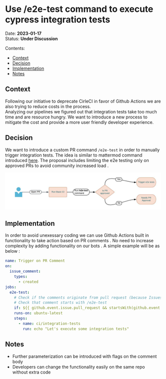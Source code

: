 # Use /e2e-test command to execute cypress integration tests

Date: **2023-01-17**  
Status: **Under Discussion**

Contents:

- [Context](#context)
- [Decision](#decision)
- [Implementation](#implementation)
- [Notes](#notes)

## Context

Following our initiative to deprecate CirleCI in favor of Github Actions we are also trying to reduce costs in the process.  
Analyzing our pipelines we figured out that integration tests take too much time and are resource hungry. We want to introduce a new process to mitigate the cost and provide a more user friendly developer experience. 


## Decision

We want to introduce a custom PR command `/e2e-test` in order to manually trigger integration tests. The idea is similar to mattermod command introduced [here](https://github.com/mattermost/mattermost-mattermod/pull/327). The proposal includes limiting the e2e testing only on approved PRs to avoid community increased load . 

![e2e](assets/e2e-test-ci-workflow.jpeg)

## Implementation

In order to avoid unexessary coding we can use Github Actions built in functionality to take action based on PR comments . No need to increase complexity by adding functionality on our bots . A simple example will be as below :

```yaml
name: Trigger on PR Comment
on:
  issue_comment:                                     
    types: 
      - created
jobs:
  e2e-test:
    # Check if the comments originate from pull request (because Issues and PRs have the same API)
    # Check that comment starts with /e2e-test
    if: ${{ github.event.issue.pull_request && startsWith(github.event.comment.body, '/e2e-test') }}
    runs-on: ubuntu-latest
    steps:
      - name: ci/integration-tests
        run: echo "Let's execute some integration tests"
```

## Notes

- Further parameterization can be introduced with flags on the comment body
- Developers can change the functionality easily on the same repo without extra code
